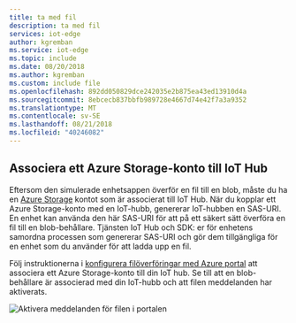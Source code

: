 ```yaml
---
title: ta med fil
description: ta med fil
services: iot-edge
author: kgremban
ms.service: iot-edge
ms.topic: include
ms.date: 08/20/2018
ms.author: kgremban
ms.custom: include file
ms.openlocfilehash: 892dd050829dce242035e2b875ea43ed13910d4a
ms.sourcegitcommit: 8ebcecb837bbfb989728e4667d74e42f7a3a9352
ms.translationtype: MT
ms.contentlocale: sv-SE
ms.lasthandoff: 08/21/2018
ms.locfileid: "40246082"
---
```

## <a name="associate-an-azure-storage-account-to-iot-hub"></a>Associera ett Azure Storage-konto till IoT Hub

Eftersom den simulerade enhetsappen överför en fil till en blob, måste du ha en [Azure Storage](../articles/storage/common/storage-quickstart-create-account.md) kontot som är associerat till IoT Hub. När du kopplar ett Azure Storage-konto med en IoT-hubb, genererar IoT-hubben en SAS-URI. En enhet kan använda den här SAS-URI för att på ett säkert sätt överföra en fil till en blob-behållare. Tjänsten IoT Hub och SDK: er för enhetens samordna processen som genererar SAS-URI och gör dem tillgängliga för en enhet som du använder för att ladda upp en fil.

Följ instruktionerna i [konfigurera filöverföringar med Azure portal](../articles/iot-hub/iot-hub-configure-file-upload.md) att associera ett Azure Storage-konto till din IoT hub. Se till att en blob-behållare är associerad med din IoT-hubb och att filen meddelanden har aktiverats.

![Aktivera meddelanden för filen i portalen](media/iot-hub-associate-storage/enable-file-notifications.png)